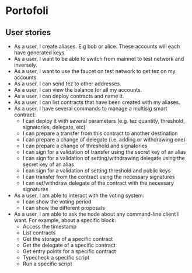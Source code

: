 # Portofoli

## User stories

 * As a user, I create aliases. E.g bob or alice. These accounts will each have generated keys.  
 * As a user, I want to be able to switch from mainnet to test network and inversely.
 * As a user, I want to use the faucet on test network to get tez on my accounts.
 * As a user, I can send tez to other addresses.
 * As a user, I can view the balance for all my accounts.
 * As a user, I can deploy contracts and name it.
 * As a user, I can list contracts that have been created with my aliases.
 * As a user, I have several commands to manage a multisig smart contract:
    * I can deploy it with several parameters (e.g. tez quantity, threshold, signatories, delegate, etc)
    * I can prepare a transfer from this contract to another destination
    * I can prepare a change of delegate (i.e. adding or withdrawing one)
    * I can prepare a change of threshold and signatories
    * I can sign for a validation of transfer using the secret key of an alias
    * I can sign for a validation of setting/withdrawing delegate using the secret key of an alias
    * I can sign for a validation of setting threshold and public keys
    * I can transfer from the contract using the necessary signatures
    * I can set/withdraw delegate of the contract with the necessary signatures
 * As a user, I am able to interact with the voting system:
    * I can show the voting period
    * I can show the different proposals
 * As a user, I am able to ask the node about any command-line client I want. For example, about a specific block:
    * Access the timestamp
    * List contracts
    * Get the storage of a specific contract
    * Get the delegate of a specific contract
    * Get entry points for a specific contract
    * Typecheck a specific script
    * Run a specific script
